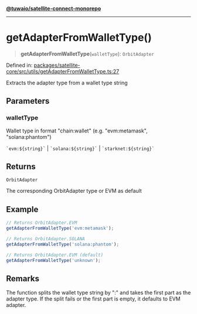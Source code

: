 [**@tuwaio/satellite-connect-monorepo**](../../../README.md)

***

# getAdapterFromWalletType()

> **getAdapterFromWalletType**(`walletType`): `OrbitAdapter`

Defined in: [packages/satellite-core/src/utils/getAdapterFromWalletType.ts:27](https://github.com/TuwaIO/satellite-connect/blob/706b20808c34d7d74f549c8152769ae1efc5be7f/packages/satellite-core/src/utils/getAdapterFromWalletType.ts#L27)

Extracts the adapter type from a wallet type string

## Parameters

### walletType

Wallet type in format "chain:wallet" (e.g. "evm:metamask", "solana:phantom")

`` `evm:${string}` `` | `` `solana:${string}` `` | `` `starknet:${string}` ``

## Returns

`OrbitAdapter`

The corresponding OrbitAdapter type or EVM as default

## Example

```typescript
// Returns OrbitAdapter.EVM
getAdapterFromWalletType('evm:metamask');

// Returns OrbitAdapter.SOLANA
getAdapterFromWalletType('solana:phantom');

// Returns OrbitAdapter.EVM (default)
getAdapterFromWalletType('unknown');
```

## Remarks

The function splits the wallet type string by ":" and takes the first part as the adapter type.
If the split fails or the first part is empty, it defaults to EVM adapter.
